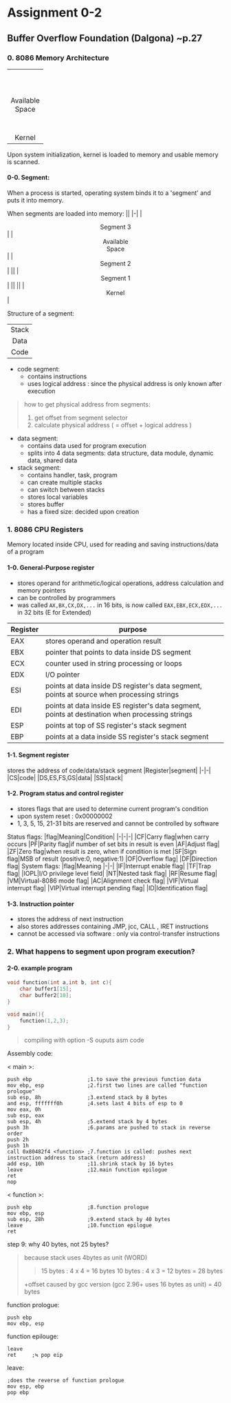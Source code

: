 # Assignment 0-2
## Buffer Overflow Foundation (Dalgona) ~p.27

### 0. 8086 Memory Architecture
||
|-|
|<center><br><br><br>Available<br>Space<br><br><br></center>|
|<center>Kernel</center>|

Upon system initialization, kernel is loaded to memory and usable memory is scanned.

#### 0-0. Segment:
When a process is started, operating system binds it to a 'segment' and puts it into memory.

When segments are loaded into memory:
||
|-|
|<center>Segment 3</center>|
|<center>Available<br>Space</center>|
|<center>Segment 2</center>|
||
|<center>Segment 1</center>|
||
||
|<center>Kernel</center>|


Structure of a segment:

||
|-|
|<center>Stack</center>|
|<center>Data</center>|
|<center>Code</center>|

- code segment:
	- contains instructions
	- uses logical address : since the physical address is only known after execution
> how to get physical address from segments:
> 1. get offset from segment selector
> 2. calculate physical address ( = offset + logical address )
- data segment:
	- contains data used for program execution
	- splits into 4 data segments: data structure, data module, dynamic data, shared data
- stack segment:
	- contains handler, task, program
	- can create multiple stacks
	- can switch between stacks
	- stores local variables
	- stores buffer
	- has a fixed size: decided upon creation

### 1. 8086 CPU Registers
Memory located inside CPU, used for reading and saving instructions/data of a program
#### 1-0. General-Purpose register
- stores operand for arithmetic/logical operations, address calculation and memory pointers 
- can be controlled by programmers
- was called `AX,BX,CX,DX,...` in 16 bits, is now called `EAX,EBX,ECX,EDX,...` in 32 bits (E for Extended)

|Register|purpose|
|-|-|
|EAX|stores operand and operation result|
|EBX|pointer that points to data inside DS segment|
|ECX|counter used in string processing or loops|
|EDX|I/O pointer|
|ESI|points at data inside DS register's data segment, points at source when processing strings|
|EDI|points at data inside ES register's data segment, points at destination when processing strings|
|ESP|points at top of SS register's stack segment|
|EBP|points at a data inside SS register's stack segment|

#### 1-1. Segment register
stores the address of code/data/stack segment
|Register|segment|
|-|-|
|CS|code|
|DS,ES,FS,GS|data|
|SS|stack|
#### 1-2. Program status and control register
- stores flags that are used to determine current program's condition
- upon system reset : 0x00000002
- 1, 3, 5, 15, 21-31 bits are reserved and cannot be controlled by software


Status flags:
|flag|Meaning|Condition|
|-|-|-|
|CF|Carry flag|when carry occurs
|PF|Parity flag|if number of set bits in result is even
|AF|Adjust flag|
|ZF|Zero flag|when result is zero, when if condition is met
|SF|Sign flag|MSB of result (positive:0, negative:1)
|OF|Overflow flag|
|DF|Direction flag|
System flags:
|flag|Meaning
|-|-|
|IF|Interrupt enable flag|
|TF|Trap flag|
|IOPL|I/O privilege level field|
|NT|Nested task flag|
|RF|Resume flag|
|VM|Virtual-8086 mode flag|
|AC|Alignment check flag|
|VIF|Virtual interrupt flag|
|VIP|Virtual interrupt pending flag|
|ID|Identification flag|

#### 1-3. Instruction pointer
- stores the address of next instruction
- also stores addresses containing JMP, jcc, CALL , IRET instructions
- cannot be accessed via software : only via control-transfer instructions

### 2. What happens to segment upon program execution?
#### 2-0. example program
```c
void function(int a,int b, int c){
	char buffer1[15];
	char buffer2[10];
}

void main(){
	function(1,2,3);
}
```
> compiling with option -S ouputs asm code

Assembly code:

< main >:
```assembly
push ebp                  ;1.to save the previous function data 
mov ebp, esp              ;2.first two lines are called "function prologue"
sub esp, 8h               ;3.extend stack by 8 bytes
and esp, fffffff0h        ;4.sets last 4 bits of esp to 0
mov eax, 0h					
sub esp, eax
sub esp, 4h               ;5.extend stack by 4 bytes
push 3h                   ;6.params are pushed to stack in reverse order
push 2h
push 1h
call 0x80482f4 <function> ;7.function is called: pushes next instruction address to stack (return address)
add esp, 10h              ;11.shrink stack by 16 bytes
leave                     ;12.main function epilogue
ret
nop
```
< function >:
```assembly
push ebp                  ;8.function prologue
mov ebp, esp
sub esp, 28h              ;9.extend stack by 40 bytes
leave                     ;10.function epilogue
ret
```
step 9: why 40 bytes, not 25 bytes?
>because stack uses 4bytes as unit (WORD)
>> 15 bytes : 4 x 4 = 16 bytes
>> 10 bytes : 4 x 3 = 12 bytes
>> = 28 bytes
>
>+offset caused by gcc version (gcc 2.96+ uses 16 bytes as unit)
>= 40 bytes

function prologue:
```assembly
push ebp
mov ebp, esp
```
function epilouge:
```assembly
leave
ret		;≒ pop eip
```
leave:
```assembly
;does the reverse of function prologue
mov esp, ebp
pop ebp
```

